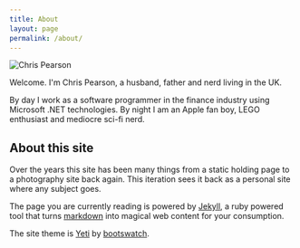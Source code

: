```yaml
---
title: About
layout: page
permalink: /about/
---
```

<img class="pull-right padded"
     title="Chris Pearson"
	 alt="Chris Pearson"
	 src="/images/About-150x150.jpg"
	 srcset="/images/About-150x150.jpg, /images/About-150x150@2x.jpg 2x" />

Welcome. I'm Chris Pearson, a husband, father and nerd living in the UK.

By day I work as a software programmer in the finance industry using Microsoft .NET technologies. By night I am an Apple fan boy, LEGO enthusiast and mediocre sci-fi nerd.

## About this site

Over the years this site has been many things from a static holding page to a photography site back again.  This iteration sees it back as a personal site where any subject goes.

The page you are currently reading is powered by [Jekyll](http://jekyllrb.com/), a ruby powered tool that turns [markdown](http://daringfireball.net/projects/markdown/) into magical web content for your consumption.

The site theme is [Yeti][yeti] by [bootswatch][bootswatch].

[yeti]: http://bootswatch.com
[bootswatch]: http://bootswatch.com/yeti
